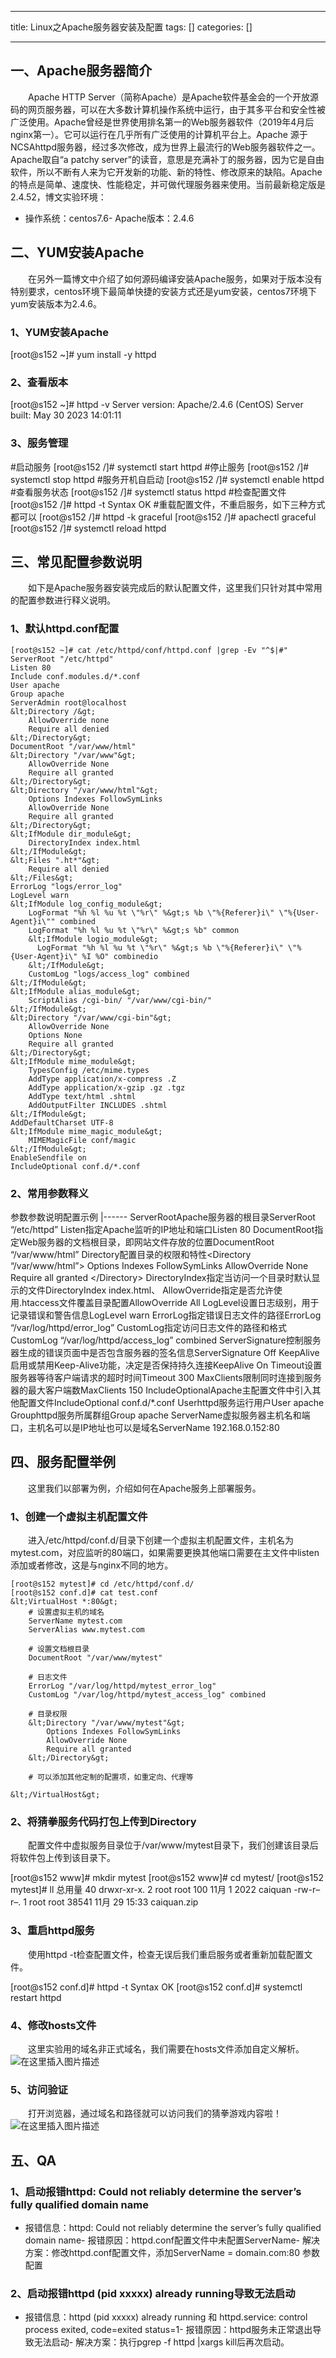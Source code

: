 
--- 
title:  Linux之Apache服务器安装及配置 
tags: []
categories: [] 

---
## 一、Apache服务器简介

  Apache HTTP Server（简称Apache）是Apache软件基金会的一个开放源码的网页服务器，可以在大多数计算机操作系统中运行，由于其多平台和安全性被广泛使用。Apache曾经是世界使用排名第一的Web服务器软件（2019年4月后nginx第一）。它可以运行在几乎所有广泛使用的计算机平台上。Apache 源于NCSAhttpd服务器，经过多次修改，成为世界上最流行的Web服务器软件之一。Apache取自“a patchy server”的读音，意思是充满补丁的服务器，因为它是自由软件，所以不断有人来为它开发新的功能、新的特性、修改原来的缺陷。Apache的特点是简单、速度快、性能稳定，并可做代理服务器来使用。当前最新稳定版是2.4.52，博文实验环境：
- 操作系统：centos7.6- Apache版本：2.4.6
## 二、YUM安装Apache

  在另外一篇博文中介绍了如何源码编译安装Apache服务，如果对于版本没有特别要求，centos环境下最简单快捷的安装方式还是yum安装，centos7环境下yum安装版本为2.4.6。

### 1、YUM安装Apache

>  
 [root@s152 ~]# yum install -y httpd 


### 2、查看版本

>  
 [root@s152 ~]# httpd -v Server version: Apache/2.4.6 (CentOS) Server built: May 30 2023 14:01:11 


### 3、服务管理

>  
 #启动服务 [root@s152 /]# systemctl start httpd #停止服务 [root@s152 /]# systemctl stop httpd #服务开机自启动 [root@s152 /]# systemctl enable httpd #查看服务状态 [root@s152 /]# systemctl status httpd #检查配置文件 [root@s152 /]# httpd -t Syntax OK #重载配置文件，不重启服务，如下三种方式都可以 [root@s152 /]# httpd -k graceful [root@s152 /]# apachectl graceful [root@s152 /]# systemctl reload httpd 


## 三、常见配置参数说明

  如下是Apache服务器安装完成后的默认配置文件，这里我们只针对其中常用的配置参数进行释义说明。

### 1、默认httpd.conf配置

```
[root@s152 ~]# cat /etc/httpd/conf/httpd.conf |grep -Ev "^$|#"
ServerRoot "/etc/httpd"
Listen 80
Include conf.modules.d/*.conf
User apache
Group apache
ServerAdmin root@localhost
&lt;Directory /&gt;
    AllowOverride none
    Require all denied
&lt;/Directory&gt;
DocumentRoot "/var/www/html"
&lt;Directory "/var/www"&gt;
    AllowOverride None
    Require all granted
&lt;/Directory&gt;
&lt;Directory "/var/www/html"&gt;
    Options Indexes FollowSymLinks
    AllowOverride None
    Require all granted
&lt;/Directory&gt;
&lt;IfModule dir_module&gt;
    DirectoryIndex index.html
&lt;/IfModule&gt;
&lt;Files ".ht*"&gt;
    Require all denied
&lt;/Files&gt;
ErrorLog "logs/error_log"
LogLevel warn
&lt;IfModule log_config_module&gt;
    LogFormat "%h %l %u %t \"%r\" %&gt;s %b \"%{Referer}i\" \"%{User-Agent}i\"" combined
    LogFormat "%h %l %u %t \"%r\" %&gt;s %b" common
    &lt;IfModule logio_module&gt;
      LogFormat "%h %l %u %t \"%r\" %&gt;s %b \"%{Referer}i\" \"%{User-Agent}i\" %I %O" combinedio
    &lt;/IfModule&gt;
    CustomLog "logs/access_log" combined
&lt;/IfModule&gt;
&lt;IfModule alias_module&gt;
    ScriptAlias /cgi-bin/ "/var/www/cgi-bin/"
&lt;/IfModule&gt;
&lt;Directory "/var/www/cgi-bin"&gt;
    AllowOverride None
    Options None
    Require all granted
&lt;/Directory&gt;
&lt;IfModule mime_module&gt;
    TypesConfig /etc/mime.types
    AddType application/x-compress .Z
    AddType application/x-gzip .gz .tgz
    AddType text/html .shtml
    AddOutputFilter INCLUDES .shtml
&lt;/IfModule&gt;
AddDefaultCharset UTF-8
&lt;IfModule mime_magic_module&gt;
    MIMEMagicFile conf/magic
&lt;/IfModule&gt;
EnableSendfile on
IncludeOptional conf.d/*.conf

```

### 2、常用参数释义

<th align="left">参数</th><th align="left">参数说明</th><th align="left">配置示例</th>
|------
<td align="left">ServerRoot</td><td align="left">Apache服务器的根目录</td><td align="left">ServerRoot “/etc/httpd”</td>
<td align="left">Listen</td><td align="left">指定Apache监听的IP地址和端口</td><td align="left">Listen 80</td>
<td align="left">DocumentRoot</td><td align="left">指定Web服务器的文档根目录，即网站文件存放的位置</td><td align="left">DocumentRoot “/var/www/html”</td>
<td align="left">Directory</td><td align="left">配置目录的权限和特性</td><td align="left">&lt;Directory “/var/www/html”&gt;  Options Indexes FollowSymLinks  AllowOverride None  Require all granted  &lt;/Directory&gt;</td>
<td align="left">DirectoryIndex</td><td align="left">指定当访问一个目录时默认显示的文件</td><td align="left">DirectoryIndex index.html、</td>
<td align="left">AllowOverride</td><td align="left">指定是否允许使用.htaccess文件覆盖目录配置</td><td align="left">AllowOverride All</td>
<td align="left">LogLevel</td><td align="left">设置日志级别，用于记录错误和警告信息</td><td align="left">LogLevel warn</td>
<td align="left">ErrorLog</td><td align="left">指定错误日志文件的路径</td><td align="left">ErrorLog “/var/log/httpd/error_log”</td>
<td align="left">CustomLog</td><td align="left">指定访问日志文件的路径和格式</td><td align="left">CustomLog “/var/log/httpd/access_log” combined</td>
<td align="left">ServerSignature</td><td align="left">控制服务器生成的错误页面中是否包含服务器的签名信息</td><td align="left">ServerSignature Off</td>
<td align="left">KeepAlive</td><td align="left">启用或禁用Keep-Alive功能，决定是否保持持久连接</td><td align="left">KeepAlive On</td>
<td align="left">Timeout</td><td align="left">设置服务器等待客户端请求的超时时间</td><td align="left">Timeout 300</td>
<td align="left">MaxClients</td><td align="left">限制同时连接到服务器的最大客户端数</td><td align="left">MaxClients 150</td>
<td align="left">IncludeOptional</td><td align="left">Apache主配置文件中引入其他配置文件</td><td align="left">IncludeOptional conf.d/*.conf</td>
<td align="left">User</td><td align="left">httpd服务运行用户</td><td align="left">User apache</td>
<td align="left">Group</td><td align="left">httpd服务所属群组</td><td align="left">Group apache</td>
<td align="left">ServerName</td><td align="left">虚拟服务器主机名和端口，主机名可以是IP地址也可以是域名</td><td align="left">ServerName 192.168.0.152:80</td>

## 四、服务配置举例

  这里我们以部署为例，介绍如何在Apache服务上部署服务。

### 1、创建一个虚拟主机配置文件

  进入/etc/httpd/conf.d/目录下创建一个虚拟主机配置文件，主机名为mytest.com，对应监听的80端口，如果需要更换其他端口需要在主文件中listen添加或者修改，这是与nginx不同的地方。

```
[root@s152 mytest]# cd /etc/httpd/conf.d/
[root@s152 conf.d]# cat test.conf 
&lt;VirtualHost *:80&gt;
    # 设置虚拟主机的域名
    ServerName mytest.com
    ServerAlias www.mytest.com

    # 设置文档根目录
    DocumentRoot "/var/www/mytest"

    # 日志文件
    ErrorLog "/var/log/httpd/mytest_error_log"
    CustomLog "/var/log/httpd/mytest_access_log" combined

    # 目录权限
    &lt;Directory "/var/www/mytest"&gt;
        Options Indexes FollowSymLinks
        AllowOverride None
        Require all granted
    &lt;/Directory&gt;

    # 可以添加其他定制的配置项，如重定向、代理等

&lt;/VirtualHost&gt;

```

### 2、将猜拳服务代码打包上传到Directory

  配置文件中虚拟服务目录位于/var/www/mytest目录下，我们创建该目录后将软件包上传到该目录下。

>  
 [root@s152 www]# mkdir mytest [root@s152 www]# cd mytest/ [root@s152 mytest]# ll 总用量 40 drwxr-xr-x. 2 root root 100 11月 1 2022 caiquan -rw-r–r–. 1 root root 38541 11月 29 15:33 caiquan.zip 


### 3、重启httpd服务

  使用httpd -t检查配置文件，检查无误后我们重启服务或者重新加载配置文件。

>  
 [root@s152 conf.d]# httpd -t Syntax OK [root@s152 conf.d]# systemctl restart httpd 


### 4、修改hosts文件

  这里实验用的域名非正式域名，我们需要在hosts文件添加自定义解析。 <img src="https://img-blog.csdnimg.cn/direct/53a0376cc0df4d59ae4812a8fe6dc90d.png" alt="在这里插入图片描述">

### 5、访问验证

  打开浏览器，通过域名和路径就可以访问我们的猜拳游戏内容啦！ <img src="https://img-blog.csdnimg.cn/direct/89d5d60ecee042ee9b4b35db65a4ca8a.png" alt="在这里插入图片描述">

## 五、QA

### 1、启动报错httpd: Could not reliably determine the server’s fully qualified domain name
- 报错信息：httpd: Could not reliably determine the server’s fully qualified domain name- 报错原因：httpd.conf配置文件中未配置ServerName- 解决方案：修改httpd.conf配置文件，添加ServerName = domain.com:80 参数配置
### 2、启动报错httpd (pid xxxxx) already running导致无法启动
- 报错信息：httpd (pid xxxxx) already running 和 httpd.service: control process exited, code=exited status=1- 报错原因：httpd服务未正常退出导致无法启动- 解决方案：执行pgrep -f httpd |xargs kill后再次启动。